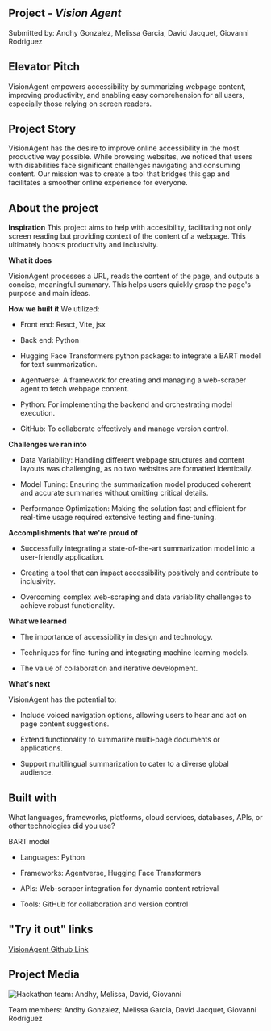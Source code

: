 ## Project - *Vision Agent*
Submitted by: Andhy Gonzalez, Melissa Garcia, David Jacquet, Giovanni Rodriguez

## Elevator Pitch

VisionAgent empowers accessibility by summarizing webpage content, improving productivity, and enabling easy comprehension for all users, especially those relying on screen readers.

## Project Story

VisionAgent has the desire to improve online accessibility in the most productive way possible. While browsing websites, we noticed that users with disabilities face significant challenges navigating and consuming content. Our mission was to create a tool that bridges this gap and facilitates a smoother online experience for everyone.

## About the project

**Inspiration**
This project aims to help with accesibility, facilitating not only screen reading but providing context of the content of a webpage. This ultimately boosts productivity and inclusivity.

**What it does**

VisionAgent processes a URL, reads the content of the page, and outputs a concise, meaningful summary. This helps users quickly grasp the page's purpose and main ideas.

**How we built it**
We utilized:

- Front end: React, Vite, jsx

- Back end: Python

- Hugging Face Transformers python package: to integrate a BART model for text summarization.

- Agentverse: A framework for creating and managing a web-scraper agent to fetch webpage content.

- Python: For implementing the backend and orchestrating model execution.

- GitHub: To collaborate effectively and manage version control.

**Challenges we ran into**
- Data Variability: Handling different webpage structures and content layouts was challenging, as no two websites are formatted identically.

- Model Tuning: Ensuring the summarization model produced coherent and accurate summaries without omitting critical details.

- Performance Optimization: Making the solution fast and efficient for real-time usage required extensive testing and fine-tuning.

**Accomplishments that we're proud of**
- Successfully integrating a state-of-the-art summarization model into a user-friendly application.

- Creating a tool that can impact accessibility positively and contribute to inclusivity.

- Overcoming complex web-scraping and data variability challenges to achieve robust functionality.

**What we learned**
- The importance of accessibility in design and technology.

- Techniques for fine-tuning and integrating machine learning models.

- The value of collaboration and iterative development.

**What's next**

VisionAgent has the potential to:

- Include voiced navigation options, allowing users to hear and act on page content suggestions.

- Extend functionality to summarize multi-page documents or applications.

- Support multilingual summarization to cater to a diverse global audience.

## Built with
What languages, frameworks, platforms, cloud services, databases, APIs, or other technologies did you use?

 BART model
 
- Languages: Python

- Frameworks: Agentverse, Hugging Face Transformers

- APIs: Web-scraper integration for dynamic content retrieval

- Tools: GitHub for collaboration and version control

## "Try it out" links
[VisionAgent Github Link](https://github.com/mel-garcia/visionagent)

## Project Media
<img src="/HackathonTeamPhoto.jpg" alt="Hackathon team: Andhy, Melissa, David, Giovanni"/>
<p>Team members: Andhy Gonzalez, Melissa Garcia, David Jacquet, Giovanni Rodriguez</p>